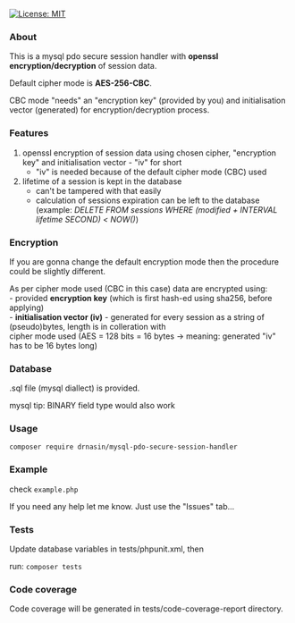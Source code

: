[![License: MIT](https://img.shields.io/badge/License-MIT-yellow.svg)](https://opensource.org/licenses/MIT)

### About
This is a mysql pdo secure session handler with **openssl encryption/decryption** of session data.

Default cipher mode is **AES-256-CBC**.

CBC mode "needs" an "encryption key" (provided by you) and initialisation vector (generated) for encryption/decryption process.

### Features
   1. openssl encryption of session data using chosen cipher, "encryption key" and initialisation vector - "iv" for short
        - "iv" is needed because of the default cipher mode (CBC) used
   2. lifetime of a session is kept in the database
        - can't be tampered with that easily
        - calculation of sessions expiration can be left to the database
        (example: _DELETE FROM sessions WHERE (modified + INTERVAL lifetime SECOND) < NOW()_)

### Encryption
If you are gonna change the default encryption mode then the procedure could be slightly different.

As per cipher mode used (CBC in this case) data are encrypted using:\
    - provided **encryption key** (which is first hash-ed using sha256, before applying) \
    - **initialisation vector (iv)** - generated for every session as a string of (pseudo)bytes, length is in colleration with\
                                       cipher mode used (AES = 128 bits = 16 bytes -> meaning: generated "iv" has to be 16 bytes long)

### Database
.sql file (mysql diallect) is provided.

mysql tip: BINARY field type would also work

### Usage

`composer require drnasin/mysql-pdo-secure-session-handler`

### Example

check `example.php`

If you need any help let me know. Just use the "Issues" tab...

### Tests
Update database variables in tests/phpunit.xml, then

run: `composer tests`

### Code coverage
Code coverage will be generated in tests/code-coverage-report directory.



